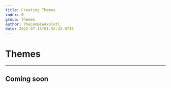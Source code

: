 ```yaml
---
title: Creating Themes
index: 0
group: Themes
author: TheCommieAxolotl
date: 2022-07-15T01:55:32.871Z
---
```

# Themes
---

## Coming soon